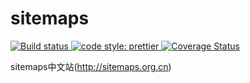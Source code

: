 # sitemaps

<a href="https://travis-ci.com/StevenX911/sitemaps">
    <img src="https://api.travis-ci.com/StevenX911/sitemaps.svg?branch=main&status=started" alt="Build status" />
</a>

<a href="https://github.com/prettier/prettier">
    <img src="https://img.shields.io/badge/code_style-prettier-ff69b4.svg?style=flat-square" alt="code style: prettier" />
</a>
<a href='https://coveralls.io/github/StevenX911/sitemaps?branch=main'>
  <img src='https://coveralls.io/repos/github/StevenX911/sitemaps/badge.svg?branch=main' alt='Coverage Status' />
</a>

sitemaps中文站(http://sitemaps.org.cn)
